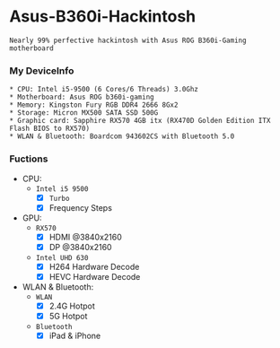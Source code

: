 # Asus-B360i-Hackintosh
    Nearly 99% perfective hackintosh with Asus ROG B360i-Gaming motherboard
### My DeviceInfo
    * CPU: Intel i5-9500 (6 Cores/6 Threads) 3.0Ghz  
    * Motherboard: Asus ROG b360i-gaming  
    * Memory: Kingston Fury RGB DDR4 2666 8Gx2  
    * Storage: Micron MX500 SATA SSD 500G  
    * Graphic card: Sapphire RX570 4GB itx (RX470D Golden Edition ITX Flash BIOS to RX570)  
    * WLAN & Bluetooth: Boardcom 943602CS with Bluetooth 5.0  
### Fuctions
* CPU:
  * `Intel i5 9500`
    - [x] ```Turbo```
    - [x] Frequency Steps
* GPU:
  * `RX570`
    - [x] HDMI @3840x2160
    - [x] DP @3840x2160
  * `Intel UHD 630`
    - [x] H264 Hardware Decode
    - [x] HEVC Hardware Decode
* WLAN & Bluetooth:
  * `WLAN`
    - [x] 2.4G Hotpot
    - [x] 5G Hotpot
  * `Bluetooth`
    - [x] iPad & iPhone
